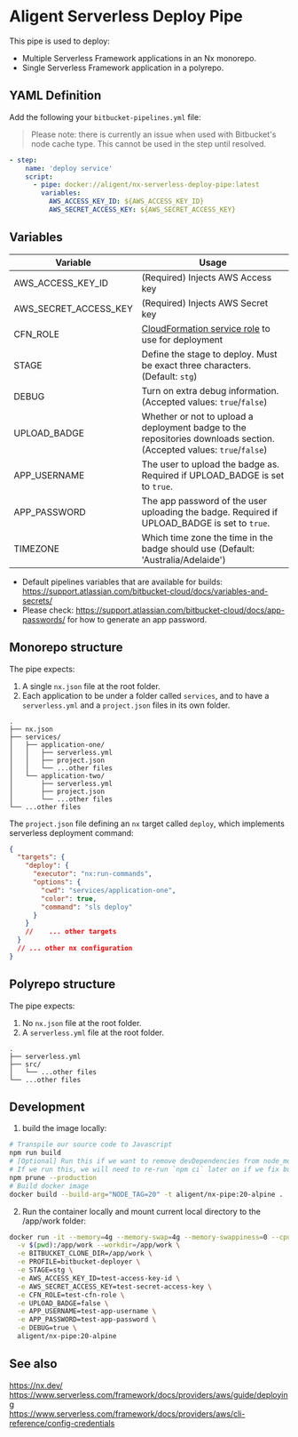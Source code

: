 # Aligent Serverless Deploy Pipe

This pipe is used to deploy:

- Multiple Serverless Framework applications in an Nx monorepo.
- Single Serverless Framework application in a polyrepo.

## YAML Definition

Add the following your `bitbucket-pipelines.yml` file:

> Please note: there is currently an issue when used with Bitbucket's node cache type. This cannot be used in the step until resolved.

```yaml
- step:
    name: 'deploy service'
    script:
      - pipe: docker://aligent/nx-serverless-deploy-pipe:latest
        variables:
          AWS_ACCESS_KEY_ID: ${AWS_ACCESS_KEY_ID}
          AWS_SECRET_ACCESS_KEY: ${AWS_SECRET_ACCESS_KEY}
```

## Variables

| Variable              | Usage                                                                                                                                          |
| --------------------- | ---------------------------------------------------------------------------------------------------------------------------------------------- |
| AWS_ACCESS_KEY_ID     | (Required) Injects AWS Access key                                                                                                              |
| AWS_SECRET_ACCESS_KEY | (Required) Injects AWS Secret key                                                                                                              |
| CFN_ROLE              | [CloudFormation service role](https://docs.aws.amazon.com/AWSCloudFormation/latest/UserGuide/using-iam-servicerole.html) to use for deployment |
| STAGE                 | Define the stage to deploy. Must be exact three characters. (Default: `stg`)                                                                   |
| DEBUG                 | Turn on extra debug information. (Accepted values: `true`/`false`)                                                                             |
| UPLOAD_BADGE          | Whether or not to upload a deployment badge to the repositories downloads section. (Accepted values: `true`/`false`)                           |
| APP_USERNAME          | The user to upload the badge as. Required if UPLOAD_BADGE is set to `true`.                                                                    |
| APP_PASSWORD          | The app password of the user uploading the badge. Required if UPLOAD_BADGE is set to `true`.                                                   |
| TIMEZONE              | Which time zone the time in the badge should use (Default: 'Australia/Adelaide')                                                               |

- Default pipelines variables that are available for builds: https://support.atlassian.com/bitbucket-cloud/docs/variables-and-secrets/
- Please check: https://support.atlassian.com/bitbucket-cloud/docs/app-passwords/ for how to generate an app password.

## Monorepo structure

The pipe expects:

1. A single `nx.json` file at the root folder.
2. Each application to be under a folder called `services`, and to have a `serverless.yml` and a `project.json` files in its own folder.

```
.
├── nx.json
├── services/
│   ├── application-one/
│   │   ├── serverless.yml
│   │   ├── project.json
│   │   └── ...other files
│   └── application-two/
│       ├── serverless.yml
│       ├── project.json
│       └── ...other files
└── ...other files
```

The `project.json` file defining an `nx` target called `deploy`, which implements serverless deployment command:

```json
{
  "targets": {
    "deploy": {
      "executor": "nx:run-commands",
      "options": {
        "cwd": "services/application-one",
        "color": true,
        "command": "sls deploy"
      }
    }
    //    ... other targets
  }
  // ... other nx configuration
}
```

## Polyrepo structure

The pipe expects:

1. No `nx.json` file at the root folder.
2. A `serverless.yml` file at the root folder.

```
.
├── serverless.yml
├── src/
│   └── ...other files
└── ...other files
```

## Development

1. build the image locally:

```bash
# Transpile our source code to Javascript
npm run build
# [Optional] Run this if we want to remove devDependencies from node_modules before building docker image
# If we run this, we will need to re-run `npm ci` later on if we fix bug & want to build another image.
npm prune --production
# Build docker image
docker build --build-arg="NODE_TAG=20" -t aligent/nx-pipe:20-alpine .
```

2. Run the container locally and mount current local directory to the /app/work folder:

```bash
docker run -it --memory=4g --memory-swap=4g --memory-swappiness=0 --cpus=4 --entrypoint=/bin/sh \
  -v $(pwd):/app/work --workdir=/app/work \
  -e BITBUCKET_CLONE_DIR=/app/work \
  -e PROFILE=bitbucket-deployer \
  -e STAGE=stg \
  -e AWS_ACCESS_KEY_ID=test-access-key-id \
  -e AWS_SECRET_ACCESS_KEY=test-secret-access-key \
  -e CFN_ROLE=test-cfn-role \
  -e UPLOAD_BADGE=false \
  -e APP_USERNAME=test-app-username \
  -e APP_PASSWORD=test-app-password \
  -e DEBUG=true \
  aligent/nx-pipe:20-alpine
```

## See also

https://nx.dev/ \
https://www.serverless.com/framework/docs/providers/aws/guide/deploying \
https://www.serverless.com/framework/docs/providers/aws/cli-reference/config-credentials
